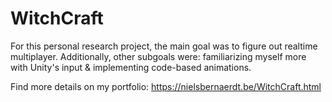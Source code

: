 # WitchCraft
 
For this personal research project, the main goal was to figure out realtime multiplayer.
Additionally, other subgoals were: familiarizing myself more with Unity's input & implementing code-based animations.

Find more details on my portfolio: https://nielsbernaerdt.be/WitchCraft.html
